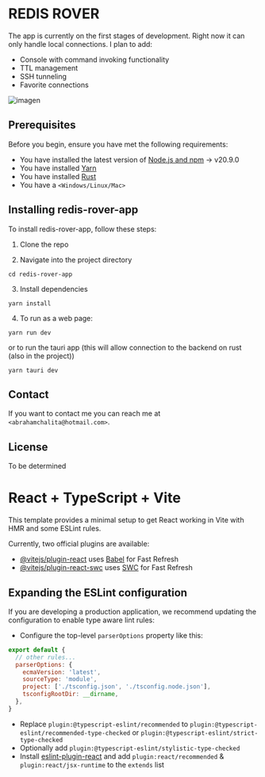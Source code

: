 # REDIS ROVER

The app is currently on the first stages of development. Right now it can only handle local connections. I plan to add:

- Console with command invoking functionality
- TTL management
- SSH tunneling
- Favorite connections

![imagen](https://github.com/AbrahamChalita/redis-rover-app/assets/54871116/2963627c-ed52-410a-950d-5f6a55cfcd0c)


## Prerequisites

Before you begin, ensure you have met the following requirements:

- You have installed the latest version of [Node.js and npm](https://nodejs.org/en/download/) -> v20.9.0
- You have installed [Yarn](https://yarnpkg.com/getting-started/install)
- You have installed [Rust](https://www.rust-lang.org/tools/install)
- You have a `<Windows/Linux/Mac>` 

## Installing redis-rover-app

To install redis-rover-app, follow these steps:

1. Clone the repo

2. Navigate into the project directory

```
cd redis-rover-app
```

3. Install dependencies

```
yarn install
```

4. To run as a web page:

```
yarn run dev
```

or to run the tauri app (this will allow connection to the backend on rust (also in the project))

```
yarn tauri dev
```

## Contact

If you want to contact me you can reach me at `<abrahamchalita@hotmail.com>`.

## License

To be determined



# React + TypeScript + Vite

This template provides a minimal setup to get React working in Vite with HMR and some ESLint rules.

Currently, two official plugins are available:

- [@vitejs/plugin-react](https://github.com/vitejs/vite-plugin-react/blob/main/packages/plugin-react/README.md) uses [Babel](https://babeljs.io/) for Fast Refresh
- [@vitejs/plugin-react-swc](https://github.com/vitejs/vite-plugin-react-swc) uses [SWC](https://swc.rs/) for Fast Refresh

## Expanding the ESLint configuration

If you are developing a production application, we recommend updating the configuration to enable type aware lint rules:

- Configure the top-level `parserOptions` property like this:

```js
export default {
  // other rules...
  parserOptions: {
    ecmaVersion: 'latest',
    sourceType: 'module',
    project: ['./tsconfig.json', './tsconfig.node.json'],
    tsconfigRootDir: __dirname,
  },
}
```

- Replace `plugin:@typescript-eslint/recommended` to `plugin:@typescript-eslint/recommended-type-checked` or `plugin:@typescript-eslint/strict-type-checked`
- Optionally add `plugin:@typescript-eslint/stylistic-type-checked`
- Install [eslint-plugin-react](https://github.com/jsx-eslint/eslint-plugin-react) and add `plugin:react/recommended` & `plugin:react/jsx-runtime` to the `extends` list
